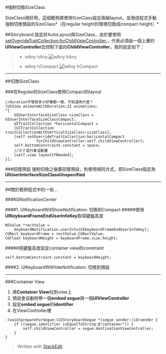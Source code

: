 
#強制切換SizeClass

SizeClass很好用，這個範例將使用SizeClass設定兩組layout，並用成程式手動強制切換預設的SizeClass*（在regular height的環境切換成compact height）*

##Storyboard
設定好AutoLayout與SizeClass，由於要使用[setOverrideTraitCollection:forChildViewController:]，代表必須由一個上層的**UIViewController**去控制下面的**ChildViewController**，我的設定如下：
> * wAny hAny
>![wAny hAny][]

> * wAny hCompact
>![wAny hCompact][]

<!--more-->

----------

##切換SizeClass

###在Regular的SizeClass使用Compact的layout
```
//duration不管設多少好像都一樣，不知道為什麼？
[UIView animateWithDuration:22 animations:
^{
	UIUserInterfaceSizeClass sizeClass = UIUserInterfaceSizeClassCompact;
	UITraitCollection *horicontalCompact =
	[UITraitCollection traitCollectionWithVerticalSizeClass:sizeClass];
	[self setOverrideTraitCollection:horicontalCompact
			  forChildViewController:self.childViewController];
	self.bottomConstraint.constant = space;
	//少了這行會沒動畫
	[self.view layoutIfNeeded];
}];
```
###回復預設
強制切換之後要回復預設，則使用相同方式，把SizeClass指定為**UIUserInterfaceSizeClassUnspecified**


----------


##關於範例程式中的一些...

###NSNotificationCenter

####1. UIKeyboardWillShowNotification: 切換到Compact
#####使用**UIKeyboardFrameEndUserInfoKey**取得鍵盤高度
```
NSValue *rectValue = 
	keyboardNotification.userInfo[UIKeyboardFrameEndUserInfoKey];
CGRect keyboardFrame = rectValue.CGRectValue;
CGFloat keyboardHeight = keyboardFrame.size.height;
```
#####用鍵盤高度設定container view的constraint
```
self.bottomConstraint.constant = keyboardHeight;
```

####2. UIKeyboardWillHideNotification: 切換到預設


----------


###Container View

1. 將**Container View**拉到view上
2. 預設會自動附帶一個**embed segue**與一個**UIViewController**
3. 設定**embed segue**的**identifier**
4. 在ViewController裡
```
-(void)prepareForSegue:(UIStoryboardSegue *)segue sender:(id)sender {
    if ([segue.identifier isEqualToString:@"container"]) {
        self.childViewController = segue.destinationViewController;
    }
}
```

> Written with [StackEdit](https://stackedit.io/).

<!--IMAGE-->
[wAny hAny]: https://lh3.googleusercontent.com/-4uIln4FswX8/VTtZu1FFNxI/AAAAAAAALjY/sJWgicXV8Kc/s0/Screen+Shot+2015-04-25+at+17.06.21.png "wAny hAny"
[wAny hCompact]: https://lh3.googleusercontent.com/-0tq2ur3HiX0/VTtZ8KYoaYI/AAAAAAAALjk/6IjjQl4gks0/s0/Screen+Shot+2015-04-25+at+17.06.42.png "wAny hCompact"

<!--LINK-->
[setOverrideTraitCollection:forChildViewController:]: https://developer.apple.com/library/ios/documentation/UIKit/Reference/UIViewController_Class/#//apple_ref/occ/instm/UIViewController/setOverrideTraitCollection:forChildViewController: